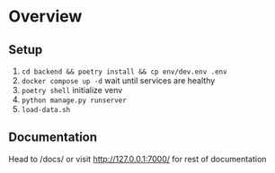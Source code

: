 # Overview

## Setup

1. `cd backend && poetry install && cp env/dev.env .env`
2. `docker compose up -d` wait until services are healthy
3. `poetry shell` initialize venv
4. `python manage.py runserver`
5. `load-data.sh`

## Documentation

Head to /docs/ or visit <http://127.0.0.1:7000/> for rest of documentation
